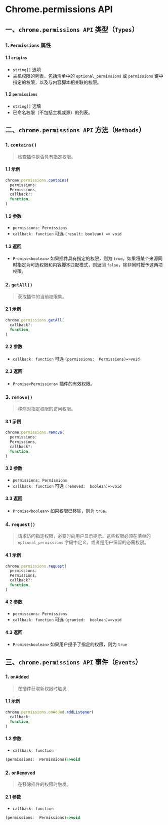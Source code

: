 # Chrome.permissions API
## 一、`chrome.permissions API` 类型（`Types`）
### 1. `Permissions` 属性
#### 1.1 `origins`
- `string[]` 选填
- 主机权限的列表，包括清单中的 `optional_permissions` 或 `permissions` 键中指定的权限，以及与内容脚本相关联的权限。
#### 1.2 `permissions`
- `string[]` 选填
- 已命名权限（不包括主机或源）的列表。

## 二、`chrome.permissions API` 方法（`Methods`）
### 1. `contains()`
> 检查插件是否具有指定权限。
#### 1.1 示例
```ts
chrome.permissions.contains(
  permissions:
  Permissions,
  callback?:
  function,
)
```
#### 1.2 参数
- `permissions: Permissions`
- `callback: function` 可选 `(result: boolean) => void`
#### 1.3 返回
- `Promise<boolean>`
如果插件具有指定的权限，则为 `true`。如果将某个来源同时指定为可选权限和内容脚本匹配模式，则返回 `false`，除非同时授予这两项权限。
### 2. `getAll()`
> 获取插件的当前权限集。
#### 2.1 示例
```ts
chrome.permissions.getAll(
  callback?:
  function,
)
```
#### 2.2 参数
- `callback: function` 可选 `(permissions:  Permissions)=>void`
#### 2.3 返回
- `Promise<Permissions>`
插件的有效权限。
### 3. `remove()`
> 移除对指定权限的访问权限。
#### 3.1 示例
```ts
chrome.permissions.remove(
  permissions:
  Permissions,
  callback?:
  function,
)
```
#### 3.2 参数
- `permissions: Permissions`
- `callback: function` 可选 `(removed:  boolean)=>void`
#### 3.3 返回
- `Promise<boolean>`
如果权限已移除，则为 `true`。
### 4. `request()`
> 请求访问指定权限，必要时向用户显示提示。这些权限必须在清单的 `optional_permissions` 字段中定义，或者是用户保留的必需权限。
#### 4.1 示例
```ts
chrome.permissions.request(
  permissions:
  Permissions,
  callback?:
  function,
)
```
#### 4.2 参数
- `permissions: Permissions`
- `callback: function` 可选 `(granted:  boolean)=>void`
#### 4.3 返回
- `Promise<boolean>`
如果用户授予了指定的权限，则为 `true`

## 三、`chrome.permissions API` 事件（`Events`）
### 1. `onAdded`
> 在插件获取新权限时触发
#### 1.1 示例
```ts
chrome.permissions.onAdded.addListener(
  callback:
  function,
)
```
#### 1.2 参数
- `callback: function`  
```ts
(permissions:  Permissions)=>void
```

### 2. `onRemoved`
> 在移除插件的权限时触发。
#### 2.1 参数
- `callback: function` 
```ts
(permissions:  Permissions)=>void
```


